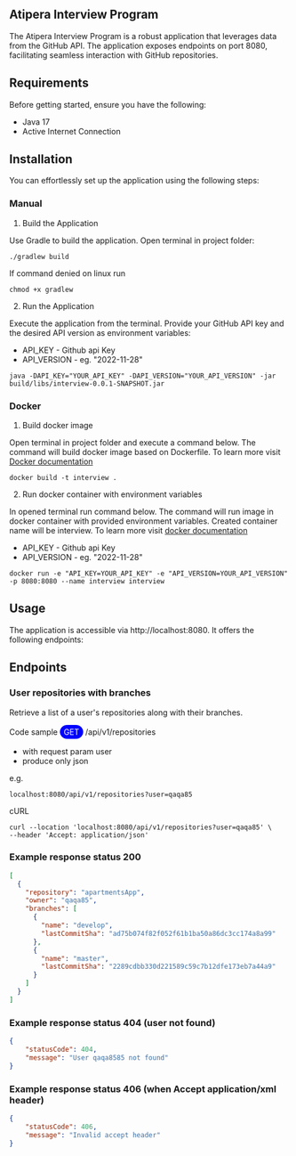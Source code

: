 Atipera Interview Program
---


The Atipera Interview Program is a robust application that leverages data from the GitHub API. The application exposes endpoints on port 8080, facilitating seamless interaction with GitHub repositories.

Requirements
---

Before getting started, ensure you have the following:

- Java 17
- Active Internet Connection

Installation
------------

You can effortlessly set up the application using the following steps:

### Manual
1. Build the Application

Use Gradle to build the application. Open terminal in project folder:
```
./gradlew build
```
If command denied on linux run
```
chmod +x gradlew
```
2. Run the Application

Execute the application from the terminal. Provide your GitHub API key and the desired API version as environment variables:
- API_KEY - Github api Key
- API_VERSION - eg. "2022-11-28"
```
java -DAPI_KEY="YOUR_API_KEY" -DAPI_VERSION="YOUR_API_VERSION" -jar  build/libs/interview-0.0.1-SNAPSHOT.jar
```

### Docker
1. Build docker image

Open terminal in project folder and execute a command below. The command will
build docker image based on Dockerfile. To learn more visit 
[Docker documentation](https://docs.docker.com/engine/reference/commandline/build/)

```
docker build -t interview .
```

2. Run docker container with environment variables

In opened terminal run command below. The command will run image in docker container with 
provided environment variables. Created container name will be interview. To learn more visit 
[docker documentation](https://docs.docker.com/engine/reference/commandline/run/)
- API_KEY - Github api Key
- API_VERSION - eg. "2022-11-28"
```
docker run -e "API_KEY=YOUR_API_KEY" -e "API_VERSION=YOUR_API_VERSION" -p 8080:8080 --name interview interview
```

Usage
-----

The application is accessible via http://localhost:8080. It offers the following endpoints:

Endpoints
---

### User repositories with branches 

Retrieve a list of a user's repositories along with their branches.

Code sample <span style="display: inline-block; padding: 3px 6px; background-color: blue; color: white; border: 1px solid blue; border-radius: 15px">GET</span>
  /api/v1/repositories
- with request param user
- produce only json

e.g.
```
localhost:8080/api/v1/repositories?user=qaqa85
```

cURL
```
curl --location 'localhost:8080/api/v1/repositories?user=qaqa85' \
--header 'Accept: application/json'
```

### Example response status 200
```json
[
  {
    "repository": "apartmentsApp",
    "owner": "qaqa85",
    "branches": [
      {
        "name": "develop",
        "lastCommitSha": "ad75b074f82f052f61b1ba50a86dc3cc174a8a99"
      },
      {
        "name": "master",
        "lastCommitSha": "2289cdbb330d221589c59c7b12dfe173eb7a44a9"
      }
    ]
  }
]
```
### Example response status 404 (user not found)
```json
{
    "statusCode": 404,
    "message": "User qaqa8585 not found"
}
```
### Example response status 406 (when Accept application/xml header)
```json
{
    "statusCode": 406,
    "message": "Invalid accept header"
}
```

